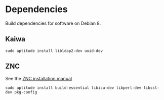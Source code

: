 # Dependencies
Build dependencies for software on Debian 8.
## Kaiwa
	sudo aptitude install libldap2-dev uuid-dev
## ZNC
See the [ZNC installation manual](http://wiki.znc.in/Installation#Debian "ZNC installation manual")

	sudo aptitude install build-essential libicu-dev libperl-dev libssl-dev pkg-config

